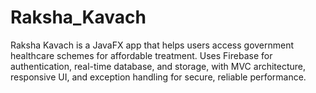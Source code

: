 # Raksha_Kavach
Raksha Kavach is a JavaFX app that helps users access government healthcare schemes for affordable treatment. Uses Firebase for authentication, real-time database, and storage, with MVC architecture, responsive UI, and exception handling for secure, reliable performance.
